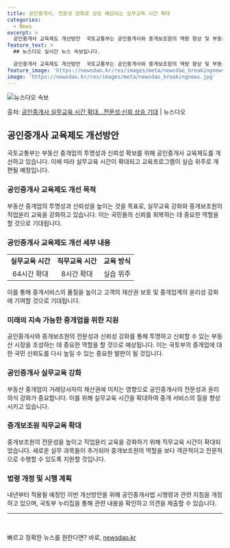 ```yaml
---
title: 공인중개사, 전문성 강화로 상승 예상되는 실무교육 시간 확대
categories:
  - News
excerpt: >
  공인중개사 교육제도 개선방안  국토교통부는 공인중개사와 중개보조원의 역량 향상 및 부동산 중개질서 확립을 위…
feature_text: >
  ## 뉴스다오 실시간 뉴스 속보입니다.

  공인중개사 교육제도 개선방안  국토교통부는 공인중개사와 중개보조원의 역량 향상 및 부동산 중개질서 확립을 위…
feature_image: 'https://newsdao.kr/res/images/meta/newsdao_breakingnews.jpg'
image: 'https://newsdao.kr/res/images/meta/newsdao_breakingnews.jpg'
---
```


![뉴스다오 속보](https://newsdao.kr/res/images/meta/newsdao_breakingnews.jpg)

<p>출처: <a href="https://newsdao.kr/4727" rel="dofollow">공인중개사 실무교육 시간 확대…전문성·신뢰 상승 기대</a> | 뉴스다오</p>

<h2 data-ke-size="size26">공인중개사 교육제도 개선방안</h2>
<p data-ke-size="size16">국토교통부는 부동산 중개업의 투명성과 신뢰성 확보를 위해 공인중개사 교육제도를 개선하고 있습니다. 이에 따라 실무교육 시간이 확대되고 교육프로그램이 실습 위주로 개편될 예정입니다.</p>

<h3>공인중개사 교육제도 개선 목적</h3>
<p data-ke-size="size16">부동산 중개업의 투명성과 신뢰성을 높이는 것을 목표로, 실무교육 강화와 중개보조원의 직업윤리 교육을 강화하고 있습니다. 이는 국민들의 신뢰를 회복하는 데 중요한 역할을 할 것으로 기대됩니다.</p>

<h3>공인중개사 교육제도 개선 세부 내용</h3>
<table>
	<tr>
		<td style="text-align: center; height: 17px;"><b>실무교육 시간</b></td>
		<td style="text-align: center; height: 17px;"><b>직무교육 시간</b></td>
		<td style="text-align: center; height: 17px;"><b>교육 방식</b></td>
	</tr>
	<tr>
		<td style="text-align: center; height: 17px;">64시간 확대</td>
		<td style="text-align: center; height: 17px;">8시간 확대</td>
		<td style="text-align: center; height: 17px;">실습 위주</td>
	</tr>
</table>
<p data-ke-size="size16">이를 통해 중개서비스의 품질을 높이고 고객의 재산권 보호 및 중개업계의 윤리성 강화에 기여할 것으로 기대됩니다.</p>

<h3>미래의 지속 가능한 중개업을 위한 지원</h3>
<p data-ke-size="size16">공인중개사와 중개보조원의 전문성과 신뢰성 강화를 통해 투명하고 신뢰할 수 있는 부동산 시장을 조성하는 데 중요한 역할을 할 것으로 예상됩니다. 이는 국토부의 중개업에 대한 국민 신뢰도를 다시 높일 수 있는 중요한 발판이 될 것입니다.</p>

<h3>공인중개사 실무교육 강화</h3>
<p data-ke-size="size16">부동산 중개업이 거래당사자의 재산권에 미치는 영향으로 공인중개사의 전문성과 윤리의식 강화가 중요합니다. 이를 위해 실무교육 시간을 확대하여 중개 서비스의 질을 향상시키고 있습니다.</p>

<h3>중개보조원 직무교육 확대</h3>
<p data-ke-size="size16">중개보조원의 전문성을 높이고 직업윤리 교육을 강화하기 위해 직무교육 시간이 확대되었습니다. 새로운 실무 과목들이 추가되어 중개보조원의 역할을 보다 객관적이고 전문적으로 수행할 수 있도록 지원할 것입니다.</p>

<h3>법령 개정 및 시행 계획</h3>
<p data-ke-size="size16">내년부터 적용될 예정인 이번 개선방안을 위해 공인중개사법 시행령과 관련 지침을 개정하고 있으며, 국토부 누리집을 통해 관련 내용을 확인하고 의견을 제출할 수 있습니다.</p>

<hr>
<p data-ke-size="size16">&nbsp;</p> 

빠르고 정확한 뉴스를 원한다면? 바로, <a href="https://newsdao.kr" rel="dofollow">newsdao.kr</a>


